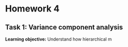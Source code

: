 # Homework 4

## Task 1: Variance component analysis
**Learning objective:** Understand how hierarchical m
<!--stackedit_data:
eyJoaXN0b3J5IjpbLTgxMjUwOTEwMl19
-->